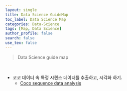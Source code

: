 ```yaml
---
layout: single
title: Data Science GuideMap
toc_label: Data Science Map
categories: Data-Science
tags: [Map, Data Science]
author_profile: false
search: false
use_tex: false
---
```


> Data Science guide map

<br>

- 코코 데이터 속 특정 시퀸스 데이터를 추출하고, 시각화 하기.
  - [Coco sequence data analysis]({{site.url}}/data-science/coco-sequence-data-analysis)